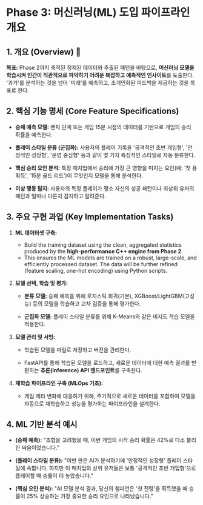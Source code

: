 # Phase 3: 머신러닝(ML) 도입 파이프라인 개요

## 1. 개요 (Overview) 🤖

**목표:** Phase 2까지 축적된 정제된 데이터와 추출된 패턴을 바탕으로, **머신러닝 모델을 학습시켜 인간이 직관적으로 파악하기 어려운 복잡하고 예측적인 인사이트**를 도출한다. '과거'를 분석하는 것을 넘어 '미래'를 예측하고, 초개인화된 피드백을 제공하는 것을 목표로 한다.

## 2. 핵심 기능 명세 (Core Feature Specifications)

- **승패 예측 모델:** 밴픽 단계 또는 게임 15분 시점의 데이터를 기반으로 게임의 승리 확률을 예측한다.
    
- **플레이 스타일 분류 (군집화):** 사용자의 플레이 기록을 '공격적인 초반 개입형', '안정적인 성장형', '운영 중심형' 등과 같이 몇 가지 특징적인 스타일로 자동 분류한다.
    
- **핵심 승리 요인 분석:** 특정 매치업에서 승리에 가장 큰 영향을 미치는 요인(예: '첫 용 획득', '15분 골드 리드')이 무엇인지 모델을 통해 분석한다.
    
- **이상 행동 탐지:** 사용자의 특정 플레이가 평소 자신의 성공 패턴이나 최상위 유저의 패턴과 얼마나 다른지 감지하고 알려준다.
    

## 3. 주요 구현 과업 (Key Implementation Tasks)

1. **ML 데이터셋 구축:**
    
    - Build the training dataset using the clean, aggregated statistics produced by the **high-performance C++ engine from Phase 2**.
    - This ensures the ML models are trained on a robust, large-scale, and efficiently processed dataset. The data will be further refined (feature scaling, one-hot encoding) using Python scripts.
        
2. **모델 선택, 학습 및 평가:**
    
    - **분류 모델:** 승패 예측을 위해 로지스틱 회귀(기본), XGBoost/LightGBM(고성능) 등의 모델을 학습하고 교차 검증을 통해 평가한다.
        
    - **군집화 모델:** 플레이 스타일 분류를 위해 K-Means와 같은 비지도 학습 모델을 적용한다.
        
3. **모델 관리 및 서빙:**
    
    - 학습된 모델을 파일로 저장하고 버전을 관리한다.
        
    - FastAPI를 통해 학습된 모델을 로드하고, 새로운 데이터에 대한 예측 결과를 반환하는 **추론(Inference) API 엔드포인트**를 구축한다.
        
4. **재학습 파이프라인 구축 (MLOps 기초):**
    
    - 게임 메타 변화에 대응하기 위해, 주기적으로 새로운 데이터를 포함하여 모델을 자동으로 재학습하고 성능을 평가하는 파이프라인을 설계한다.
        

## 4. ML 기반 분석 예시

- **(승패 예측):** "조합을 고려했을 때, 이번 게임의 시작 승리 확률은 42%로 다소 불리한 싸움이었습니다."
    
- **(플레이 스타일 분류):** "이번 판은 AI가 분석하기에 '안정적인 성장형' 플레이 스타일에 속합니다. 하지만 이 매치업의 상위 유저들은 보통 '공격적인 초반 개입형'으로 플레이할 때 승률이 더 높았습니다."
    
- **(핵심 요인 분석):** "AI 모델 분석 결과, 당신의 챔피언은 '첫 전령'을 획득했을 때 승률이 25% 상승하는 가장 중요한 승리 요인으로 나타났습니다."